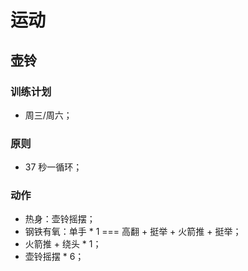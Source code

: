 # 运动

## 壶铃

### 训练计划

- 周三/周六；

### 原则

- 37 秒一循环；

### 动作

- 热身：壶铃摇摆；
- 钢铁有氧：单手 \* 1 === 高翻 + 挺举 + 火箭推 + 挺举；
- 火箭推 + 绕头 \* 1；
- 壶铃摇摆 \* 6；
